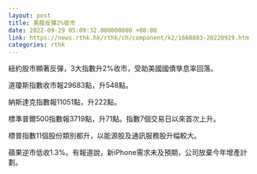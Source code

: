 ```yaml
---
layout: post
title: 美股反彈2%收市
date: 2022-09-29 05:09:32.000000000 +08:00
link: https://news.rthk.hk/rthk/ch/component/k2/1668883-20220929.htm
categories: rthk
---
```


紐約股市顯著反彈，3大指數升2%收市，受助美國國債孳息率回落。

道瓊斯指數收市報29683點，升548點。

納斯達克指數報11051點，升222點。

標準普爾500指數報3719點，升71點。指數7個交易日以來首次上升。

標普指數11個股份類別都升，以能源股及通訊服務股升幅較大。

蘋果逆市低收1.3%。有報道說，新iPhone需求未及預期，公司放棄今年增產計劃。
